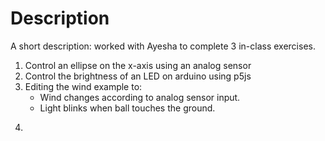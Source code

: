 # Description
A short description: worked with Ayesha to complete 3 in-class exercises. 
<ol>
  <li>Control an ellipse on the x-axis using an analog sensor</li>
  <li>Control the brightness of an LED on arduino using p5js </li>
  <li>Editing the wind example to:
    <ul>
      <li>Wind changes according to analog sensor input.</li>
      <li>Light blinks when ball touches the ground.</li>
    </ul
      </li>
</ol>
    
4. 

